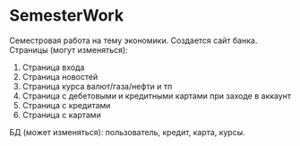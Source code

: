 # SemesterWork
Семестровая работа на тему экономики. 
Создается сайт банка.
Страницы (могут изменяться):
1) Страница входа
2) Страница новостей
3) Страница курса валют/газа/нефти и тп
4) Страница с дебетовыми и кредитными картами при заходе в аккаунт
5) Страница с кредитами 
6) Страница с картами

БД (может изменяться): пользователь, кредит, карта, курсы.
